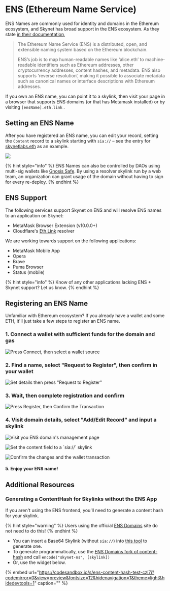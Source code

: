 # ENS \(Ethereum Name Service\)

ENS Names are commonly used for identity and domains in the Ethereum ecosystem, and Skynet has broad support in the ENS ecosystem. As they state [in their documentation](https://docs.ens.domains/),

> The Ethereum Name Service \(ENS\) is a distributed, open, and extensible naming system based on the Ethereum blockchain.
>
> ENS’s job is to map human-readable names like ‘alice.eth’ to machine-readable identifiers such as Ethereum addresses, other cryptocurrency addresses, content hashes, and metadata. ENS also supports ‘reverse resolution’, making it possible to associate metadata such as canonical names or interface descriptions with Ethereum addresses.

If you own an ENS name, you can point it to a skylink, then visit your page in a browser that supports ENS domains \(or that has Metamask installed\) or by visiting `[ensName].eth.link` .

## Setting an ENS Name

After you have registered an ENS name, you can edit your record, setting the `Content` record to a skylink starting with `sia://` – see the entry for [skynetlabs.eth](https://app.ens.domains/name/skynetlabs.eth) as an example.

![](../.gitbook/assets/4_withskylink.png)

{% hint style="info" %}
ENS Names can also be controlled by DAOs using multi-sig wallets like [Gnosis Safe](https://medium.com/the-ethereum-name-service/you-can-now-manage-ens-names-with-gnosis-safe-9ddcb7e6c4ac). By using a resolver skylink run by a web team, an organization can grant usage of the domain without having to sign for every re-deploy.
{% endhint %}

## ENS Support

The following services support Skynet on ENS and will resolve ENS names to an application on Skynet:

* MetaMask Browser Extension \(v10.0.0+\)
* Cloudflare's [Eth.Link](https://eth.link/) resolver

We are working towards support on the following applications:

* MetaMask Mobile App
* Opera
* Brave
* Puma Browser
* Status \(mobile\)

{% hint style="info" %}
Know of any other applications lacking ENS + Skynet support? Let us know.
{% endhint %}

## Registering an ENS Name

Unfamiliar with Ethereum ecosystem? If you already have a wallet and some ETH, it'll just take a few steps to register an ENS name.

### 1. Connect a wallet with sufficient funds for the domain and gas

![Press Connect, then select a wallet source](../.gitbook/assets/1metamask.png)

### 2. Find a name, select "Request to Register", then confirm in your wallet

![Set details then press &quot;Request to Register&quot;](../.gitbook/assets/1.png)

### 3. Wait, then complete registration and confirm

![Press Register, then Confirm the Transaction](../.gitbook/assets/3withmetamask.png)

### 4. Visit domain details, select "Add/Edit Record" and input a skylink

![Visit you ENS domain&apos;s management page](../.gitbook/assets/4.png)

![Set the content field to a \`sia://\` skylink](../.gitbook/assets/4_withskylink%20%281%29.png)

![Confirm the changes and the wallet transaction](../.gitbook/assets/4confirm.png)

#### 5. Enjoy your ENS name!

## Additional Resources

### Generating a ContentHash for Skylinks without the ENS App

If you aren't using the ENS frontend, you'll need to generate a content hash for your skylink.

{% hint style="warning" %}
Users using the official [ENS Domains](https://ens.domains/) site do not need to do this!
{% endhint %}

* You can insert a Base64 Skylink \(without `sia://`\) into [this tool](https://5g0ab4bfifpa1rcvdainjdc9h6ldmmg4rlgke3rc1g1372mspdeevfg.siasky.net/) to generate one.
* To generate programmatically, use the [ENS Domains fork of content-hash](https://github.com/ensdomains/content-hash) and call `encode("skynet-ns", [skylink])`
* Or, use the widget below.

{% embed url="https://codesandbox.io/s/ens-content-hash-test-czl7i?codemirror=0&view=preview&fontsize=12&hidenavigation=1&theme=light&hidedevtools=1" caption="" %}

